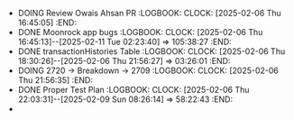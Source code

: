 - DOING Review Owais Ahsan PR
  :LOGBOOK:
  CLOCK: [2025-02-06 Thu 16:45:05]
  :END:
- DONE Moonrock app bugs
  :LOGBOOK:
  CLOCK: [2025-02-06 Thu 16:45:13]--[2025-02-11 Tue 02:23:40] =>  105:38:27
  :END:
- DONE transactionHistories Table
  :LOGBOOK:
  CLOCK: [2025-02-06 Thu 18:30:26]--[2025-02-06 Thu 21:56:27] =>  03:26:01
  :END:
- DOING 2720 -> Breakdown -> 2709
  :LOGBOOK:
  CLOCK: [2025-02-06 Thu 21:56:35]
  :END:
- DONE Proper Test Plan
  :LOGBOOK:
  CLOCK: [2025-02-06 Thu 22:03:31]--[2025-02-09 Sun 08:26:14] =>  58:22:43
  :END:
-
